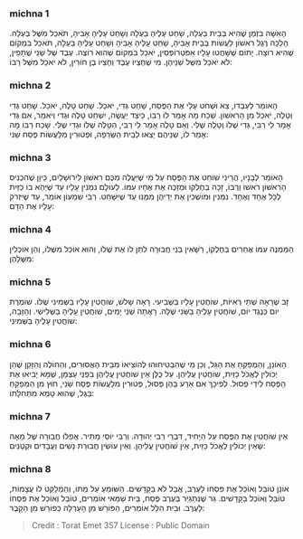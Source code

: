 
### michna 1
הָאִשָּׁה בִּזְמַן שֶׁהִיא בְּבֵית בַּעְלָהּ, שָׁחַט עָלֶיהָ בַּעְלָהּ וְשָׁחַט עָלֶיהָ אָבִיהָ, תֹּאכַל מִשֶּׁל בַּעְלָהּ. הָלְכָה רֶגֶל רִאשׁוֹן לַעֲשׂוֹת בְּבֵית אָבִיהָ, שָׁחַט עָלֶיהָ אָבִיהָ וְשָׁחַט עָלֶיהָ בַּעְלָהּ, תֹּאכַל בִּמְקוֹם שֶׁהִיא רוֹצָה. יָתוֹם שֶׁשָּׁחֲטוּ עָלָיו אַפֹּטְרוֹפְּסִין, יֹאכַל בִּמְקוֹם שֶׁהוּא רוֹצֶה. עֶבֶד שֶׁל שְׁנֵי שֻׁתָּפִין, לֹא יֹאכַל מִשֶּׁל שְׁנֵיהֶן. מִי שֶׁחֶצְיוֹ עֶבֶד וְחֶצְיוֹ בֶן חוֹרִין, לֹא יֹאכַל מִשֶּׁל רַבּוֹ:

### michna 2
הָאוֹמֵר לְעַבְדּוֹ, צֵא וּשְׁחֹט עָלַי אֶת הַפֶּסַח, שָׁחַט גְּדִי, יֹאכַל. שָׁחַט טָלֶה, יֹאכַל. שָׁחַט גְּדִי וְטָלֶה, יֹאכַל מִן הָרִאשׁוֹן. שָׁכַח מָה אָמַר לוֹ רַבּוֹ, כֵּיצַד יַעֲשֶׂה, יִשְׁחַט טָלֶה וּגְדִי וְיֹאמַר, אִם גְּדִי אָמַר לִי רַבִּי, גְּדִי שֶׁלּוֹ וְטָלֶה שֶׁלִּי. וְאִם טָלֶה אָמַר לִי רַבִּי, הַטָּלֶה שֶׁלּוֹ וּגְדִי שֶׁלִּי. שָׁכַח רַבּוֹ מָה אָמַר לוֹ, שְׁנֵיהֶם יֵצְאוּ לְבֵית הַשְּׂרֵפָה, וּפְטוּרִין מִלַּעֲשׂוֹת פֶּסַח שֵׁנִי:

### michna 3
הָאוֹמֵר לְבָנָיו, הֲרֵינִי שׁוֹחֵט אֶת הַפֶּסַח עַל מִי שֶׁיַּעֲלֶה מִכֶּם רִאשׁוֹן לִירוּשָׁלַיִם, כֵּיוָן שֶׁהִכְנִיס הָרִאשׁוֹן רֹאשׁוֹ וְרֻבּוֹ, זָכָה בְחֶלְקוֹ וּמְזַכֶּה אֶת אֶחָיו עִמּוֹ. לְעוֹלָם נִמְנִין עָלָיו עַד שֶׁיְּהֵא בוֹ כַזַּיִת לְכָל אֶחָד וְאֶחָד. נִמְנִין וּמוֹשְׁכִין אֶת יְדֵיהֶן מִמֶּנּוּ עַד שֶׁיִּשָּׁחֵט. רַבִּי שִׁמְעוֹן אוֹמֵר, עַד שֶׁיִּזְרֹק עָלָיו אֶת הַדָּם:

### michna 4
הַמַּמְנֶה עִמּוֹ אֲחֵרִים בְּחֶלְקוֹ, רַשָּׁאִין בְּנֵי חֲבוּרָה לִתֵּן לוֹ אֶת שֶׁלּוֹ, וְהוּא אוֹכֵל מִשֶּׁלּוֹ, וְהֵן אוֹכְלִין מִשֶּׁלָּהֶן:

### michna 5
זָב שֶׁרָאָה שְׁתֵּי רְאִיּוֹת, שׁוֹחֲטִין עָלָיו בַּשְּׁבִיעִי. רָאָה שָׁלֹשׁ, שׁוֹחֲטִין עָלָיו בַּשְּׁמִינִי שֶׁלּוֹ. שׁוֹמֶרֶת יוֹם כְּנֶגֶד יוֹם, שׁוֹחֲטִין עָלֶיהָ בַשֵּׁנִי שֶׁלָּהּ. רָאֲתָה שְׁנֵי יָמִים, שׁוֹחֲטִין עָלֶיהָ בַשְּׁלִישִׁי. וְהַזָּבָה, שׁוֹחֲטִין עָלֶיהָ בַשְּׁמִינִי:

### michna 6
הָאוֹנֵן, וְהַמְפַקֵּחַ אֶת הַגַּל, וְכֵן מִי שֶׁהִבְטִיחוּהוּ לְהוֹצִיאוֹ מִבֵּית הָאֲסוּרִים, וְהַחוֹלֶה וְהַזָּקֵן שֶׁהֵן יְכוֹלִין לֶאֱכֹל כַּזַּיִת, שׁוֹחֲטִין עֲלֵיהֶן. עַל כֻּלָּן אֵין שׁוֹחֲטִין עֲלֵיהֶן בִּפְנֵי עַצְמָן, שֶׁמָּא יָבִיאוּ אֶת הַפֶּסַח לִידֵי פְסוּל. לְפִיכָךְ אִם אֵרַע בָּהֶן פְּסוּל, פְּטוּרִין מִלַּעֲשׂוֹת פֶּסַח שֵׁנִי, חוּץ מִן הַמְפַקֵּחַ בַּגַּל, שֶׁהוּא טָמֵא מִתְּחִלָּתוֹ:

### michna 7
אֵין שׁוֹחֲטִין אֶת הַפֶּסַח עַל הַיָּחִיד, דִּבְרֵי רַבִּי יְהוּדָה. וְרַבִּי יוֹסֵי מַתִּיר. אֲפִלּוּ חֲבוּרָה שֶׁל מֵאָה שֶׁאֵין יְכוֹלִין לֶאֱכֹל כַּזַּיִת, אֵין שׁוֹחֲטִין עֲלֵיהֶן. וְאֵין עוֹשִׂין חֲבוּרַת נָשִׁים וַעֲבָדִים וּקְטַנִּים:

### michna 8
אוֹנֵן טוֹבֵל וְאוֹכֵל אֶת פִּסְחוֹ לָעֶרֶב, אֲבָל לֹא בַקָּדָשִׁים. הַשּׁוֹמֵעַ עַל מֵתוֹ, וְהַמְלַקֵּט לוֹ עֲצָמוֹת, טוֹבֵל וְאוֹכֵל בַּקָּדָשִׁים. גֵּר שֶׁנִּתְגַּיֵּר בְּעֶרֶב פֶּסַח, בֵּית שַׁמַּאי אוֹמְרִים, טוֹבֵל וְאוֹכֵל אֶת פִּסְחוֹ לָעֶרֶב. וּבֵית הִלֵּל אוֹמְרִים, הַפּוֹרֵשׁ מִן הָעָרְלָה כְּפוֹרֵשׁ מִן הַקָּבֶר:

>Credit : Torat Emet 357
>License : Public Domain 